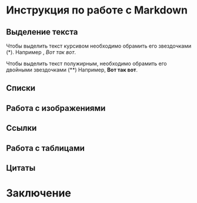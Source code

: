 # Инструкция по работе с Markdown
  
## Выделение текста

Чтобы выделить текст курсивом необходимо обрамить его звездочками (*). Например , *Вот так вот*.

Чтобы выделить текст полужирным, необходимо обрамить его двойными звездочками (**)
Например, **Вот так вот**.


## Списки   

## Работа с изображениями

## Ссылки   

## Работа с таблицами   

## Цитаты

# Заключение